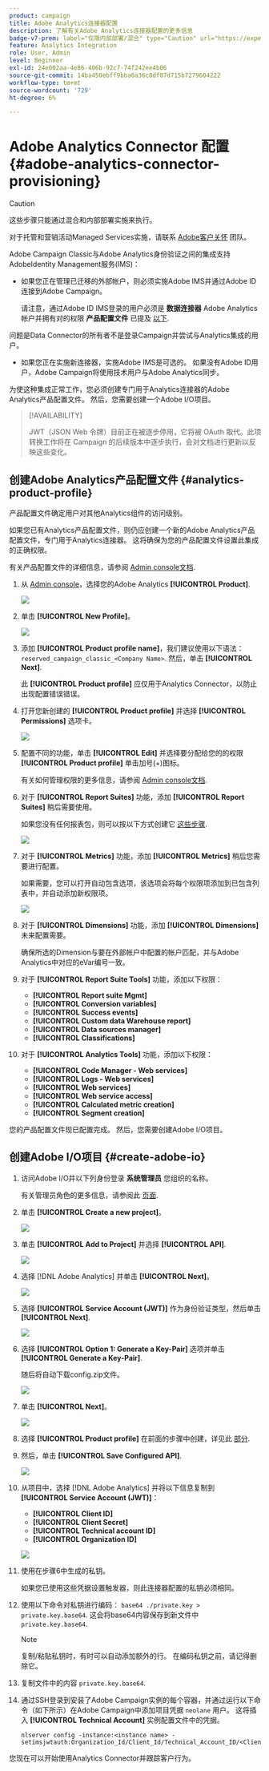 ```yaml
---
product: campaign
title: Adobe Analytics连接器配置
description: 了解有关Adobe Analytics连接器配置的更多信息
badge-v7-prem: label="仅限内部部署/混合" type="Caution" url="https://experienceleague.adobe.com/docs/campaign-classic/using/installing-campaign-classic/architecture-and-hosting-models/hosting-models-lp/hosting-models.html?lang=zh-Hans" tooltip="仅适用于v7内部部署和混合部署"
feature: Analytics Integration
role: User, Admin
level: Beginner
exl-id: 24e002aa-4e86-406b-92c7-74f242ee4b86
source-git-commit: 14ba450ebff9bba6a36c0df07d715b7279604222
workflow-type: tm+mt
source-wordcount: '729'
ht-degree: 6%

---
```


# Adobe Analytics Connector 配置 {#adobe-analytics-connector-provisioning}

>[!CAUTION]
>
> 这些步骤只能通过混合和内部部署实施来执行。
>
>对于托管和营销活动Managed Services实施，请联系 [Adobe客户关怀](https://helpx.adobe.com/cn/enterprise/admin-guide.html/enterprise/using/support-for-experience-cloud.ug.html) 团队。

Adobe Campaign Classic与Adobe Analytics身份验证之间的集成支持AdobeIdentity Management服务(IMS)：

* 如果您正在管理已迁移的外部帐户，则必须实施Adobe IMS并通过Adobe ID连接到Adobe Campaign。

  请注意，通过Adobe ID IMS登录的用户必须是 **数据连接器** Adobe Analytics帐户并拥有对的权限 **产品配置文件** 已提及 [以下](#analytics-product-profile).

问题是Data Connector的所有者不是登录Campaign并尝试与Analytics集成的用户。

* 如果您正在实施新连接器，实施Adobe IMS是可选的。 如果没有Adobe ID用户，Adobe Campaign将使用技术用户与Adobe Analytics同步。

为使这种集成正常工作，您必须创建专门用于Analytics连接器的Adobe Analytics产品配置文件。 然后，您需要创建一个Adobe I/O项目。

>[!AVAILABILITY]
>
> JWT（JSON Web 令牌）目前正在被逐步停用，它将被 OAuth 取代。此项转换工作将在 Campaign 的后续版本中逐步执行，会对文档进行更新以反映这些变化。

## 创建Adobe Analytics产品配置文件 {#analytics-product-profile}

产品配置文件确定用户对其他Analytics组件的访问级别。

如果您已有Analytics产品配置文件，则仍应创建一个新的Adobe Analytics产品配置文件，专门用于Analytics连接器。 这将确保为您的产品配置文件设置此集成的正确权限。

有关产品配置文件的详细信息，请参阅 [Admin console文档](https://helpx.adobe.com/mt/enterprise/admin-guide.html).

1. 从 [Admin console](https://adminconsole.adobe.com/)，选择您的Adobe Analytics **[!UICONTROL Product]**.

   ![](assets/do-not-localize/triggers_1.png)

1. 单击 **[!UICONTROL New Profile]**。

   ![](assets/do-not-localize/triggers_2.png)

1. 添加 **[!UICONTROL Product profile name]**，我们建议使用以下语法： `reserved_campaign_classic_<Company Name>`. 然后，单击 **[!UICONTROL Next]**.

   此 **[!UICONTROL Product profile]** 应仅用于Analytics Connector，以防止出现配置错误错误。

1. 打开您新创建的 **[!UICONTROL Product profile]** 并选择 **[!UICONTROL Permissions]** 选项卡。

   ![](assets/do-not-localize/triggers_3.png)

1. 配置不同的功能，单击 **[!UICONTROL Edit]** 并选择要分配给您的的权限 **[!UICONTROL Product profile]** 单击加号(+)图标。

   有关如何管理权限的更多信息，请参阅 [Admin console文档](https://helpx.adobe.com/mt/enterprise/using/manage-permissions-and-roles.html).

1. 对于 **[!UICONTROL Report Suites]** 功能，添加 **[!UICONTROL Report Suites]** 稍后需要使用。

   如果您没有任何报表包，则可以按以下方式创建它 [这些步骤](../../platform/using/gs-aa.md).

   ![](assets/do-not-localize/triggers_4.png)

1. 对于 **[!UICONTROL Metrics]** 功能，添加 **[!UICONTROL Metrics]** 稍后您需要进行配置。

   如果需要，您可以打开自动包含选项，该选项会将每个权限项添加到已包含列表中，并自动添加新权限项。

   ![](assets/do-not-localize/triggers_13.png)

1. 对于 **[!UICONTROL Dimensions]** 功能，添加 **[!UICONTROL Dimensions]** 未来配置需要。

   确保所选的Dimension与要在外部帐户中配置的帐户匹配，并与Adobe Analytics中对应的eVar编号一致。

1. 对于 **[!UICONTROL Report Suite Tools]** 功能，添加以下权限：

   * **[!UICONTROL Report suite Mgmt]**
   * **[!UICONTROL Conversion variables]**
   * **[!UICONTROL Success events]**
   * **[!UICONTROL Custom data Warehouse report]**
   * **[!UICONTROL Data sources manager]**
   * **[!UICONTROL Classifications]**

1. 对于 **[!UICONTROL Analytics Tools]** 功能，添加以下权限：

   * **[!UICONTROL Code Manager - Web services]**
   * **[!UICONTROL Logs - Web services]**
   * **[!UICONTROL Web services]**
   * **[!UICONTROL Web service access]**
   * **[!UICONTROL Calculated metric creation]**
   * **[!UICONTROL Segment creation]**

您的产品配置文件现已配置完成。 然后，您需要创建Adobe I/O项目。

## 创建Adobe I/O项目 {#create-adobe-io}

1. 访问Adobe I/O并以下列身份登录 **系统管理员** 您组织的名称。

   有关管理员角色的更多信息，请参阅此 [页面](https://helpx.adobe.com/enterprise/using/admin-roles.html).

1. 单击 **[!UICONTROL Create a new project]**。

   ![](assets/do-not-localize/triggers_5.png)

1. 单击 **[!UICONTROL Add to Project]** 并选择 **[!UICONTROL API]**.

   ![](assets/do-not-localize/triggers_6.png)

1. 选择 [!DNL Adobe Analytics] 并单击 **[!UICONTROL Next]**。

   ![](assets/do-not-localize/triggers_7.png)

1. 选择 **[!UICONTROL Service Account (JWT)]** 作为身份验证类型，然后单击 **[!UICONTROL Next]**.

   ![](assets/do-not-localize/triggers_8.png)

1. 选择 **[!UICONTROL Option 1: Generate a Key-Pair]** 选项并单击 **[!UICONTROL Generate a Key-Pair]**.

   随后将自动下载config.zip文件。

   ![](assets/do-not-localize/triggers_9.png)

1. 单击 **[!UICONTROL Next]**。

   ![](assets/do-not-localize/triggers_10.png)

1. 选择 **[!UICONTROL Product profile]** 在前面的步骤中创建，详见此 [部分](#analytics-product-profile).

1. 然后，单击 **[!UICONTROL Save Configured API]**.

   ![](assets/do-not-localize/triggers_11.png)

1. 从项目中，选择 [!DNL Adobe Analytics] 并将以下信息复制到 **[!UICONTROL Service Account (JWT)]**：

   * **[!UICONTROL Client ID]**
   * **[!UICONTROL Client Secret]**
   * **[!UICONTROL Technical account ID]**
   * **[!UICONTROL Organization ID]**

   ![](assets/do-not-localize/triggers_12.png)

1. 使用在步骤6中生成的私钥。

   如果您已使用这些凭据设置触发器，则此连接器配置的私钥必须相同。

1. 使用以下命令对私钥进行编码： `base64 ./private.key > private.key.base64`. 这会将base64内容保存到新文件中 `private.key.base64`.

   >[!NOTE]
   >
   >复制/粘贴私钥时，有时可以自动添加额外的行。 在编码私钥之前，请记得删除它。

1. 复制文件中的内容 `private.key.base64`.

1. 通过SSH登录到安装了Adobe Campaign实例的每个容器，并通过运行以下命令（如下所示）在Adobe Campaign中添加项目凭据 `neolane` 用户。 这将插入 **[!UICONTROL Technical Account]** 实例配置文件中的凭据。

   ```
   nlserver config -instance:<instance name> -setimsjwtauth:Organization_Id/Client_Id/Technical_Account_ID/<Client_Secret>/<Base64_encoded_Private_Key>
   ```

您现在可以开始使用Analytics Connector并跟踪客户行为。
